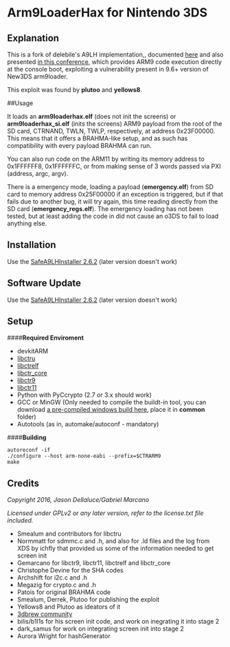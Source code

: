 # Arm9LoaderHax for Nintendo 3DS

## Explanation

This is a fork of delebile's A9LH implementation,, documented [here](http://3dbrew.org/wiki/3DS_System_Flaws) and also presented [in this conference](https://media.ccc.de/v/32c3-7240-console_hacking), which provides ARM9 code execution directly at the console boot, exploiting a vulnerability present in 9.6+ version of New3DS arm9loader.

This exploit was found by **plutoo** and **yellows8**.

##Usage

It loads an **arm9loaderhax.elf** (does not init the screens) or **arm9loaderhax_si.elf** (inits the screens) ARM9 payload from the root of the SD card, CTRNAND, TWLN, TWLP, respectively, at address 0x23F00000.
This means that it offers a BRAHMA-like setup, and as such has compatibility with every payload BRAHMA can run.

You can also run code on the ARM11 by writing its memory address to 0x1FFFFFF8, 0x1FFFFFFC, or from making sense of 3 words passed via PXI (address, argc, argv).

There is a emergency mode, loading a payload (**emergency.elf**) from SD card to memory address 0x25F00000 if an exception is triggered, but if that fails due to another bug, it will try again, this time reading directly from the SD card (**emergency_regs.elf**).
The emergency loading has not been tested, but at least adding the code in did not cause an o3DS to fail to load anything else.

## Installation

Use the [SafeA9LHInstaller 2.6.2](https://github.com/AuroraWright/SafeA9LHInstaller/releases/tag/v2.6.2) (later version doesn't work)

## Software Update

Use the [SafeA9LHInstaller 2.6.2](https://github.com/AuroraWright/SafeA9LHInstaller/releases/tag/v2.6.2) (later version doesn't work)


## Setup

####**Required Enviroment**

* devkitARM
* [libctru](https://github.com/smealum/ctrulib)
* [libctrelf](https://github.com/gemarcano/libctrelf)
* [libctr_core](https://github.com/gemarcano/libctr_core)
* [libctr9](https://github.com/gemarcano/libctr9)
* [libctr11](https://github.com/gemarcano/libctr11)
* Python with PyCcrypto (2.7 or 3.x should work)
* GCC or MinGW (Only needed to compile the buildt-in tool, you can download [a pre-compiled windows build here](https://mega.nz/#!j0RkxLjb!4Am-3yDAR9g4VDxY93pWhXVYNDiylSW1cKJntOLfDWU), place it in **common** folder)
* Autotools (as in, automake/autoconf - mandatory)

####**Building**

```
autoreconf -if
./configure --host arm-none-eabi --prefix=$CTRARM9
make
```

## Credits

*Copyright 2016, Jason Dellaluce/Gabriel Marcano*


*Licensed under GPLv2 or any later version, refer to the license.txt file included.*

* Smealum and contributors for libctru
* Normmatt for sdmmc.c and .h, and also for .ld files and the log from XDS by ichfly that provided us some of the information needed to get screen init
* Gemarcano for libctr9, libctr11, libctrelf and libctr_core
* Christophe Devine for the SHA codes
* Archshift for i2c.c and .h
* Megazig for crypto.c and .h
* Patois for original BRAHMA code
* Smealum, Derrek, Plutoo for publishing the exploit
* Yellows8 and Plutoo as ideators of it
* [3dbrew community](http://3dbrew.org/)
* bilis/b1l1s for his screen init code, and work on inegrating it into stage 2
* dark_samus for work on integrating screen init into stage 2
* Aurora Wright for hashGenerator
